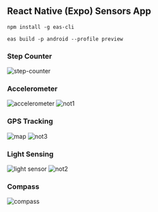 ## React Native (Expo) Sensors App 

`npm install -g eas-cli`

`eas build -p android --profile preview`
### Step Counter
![step-counter](https://github.com/Ishimwe-William/Bunsen-Sensors-App-with-apk/assets/131299617/2befd5ff-4134-43c0-bc33-9fe3dfc98902)

### Accelerometer
![accelerometer](https://github.com/Ishimwe-William/Bunsen-Sensors-App-with-apk/assets/131299617/23039784-002b-4f31-b42d-5130aebaa474)
![not1](https://github.com/Ishimwe-William/Bunsen-Sensors-App-with-apk/assets/131299617/75b05c42-7792-4576-9137-348de3aae55a)

### GPS Tracking
![map](https://github.com/Ishimwe-William/Bunsen-Sensors-App-with-apk/assets/131299617/4c898c35-6561-4b67-b0b1-9d963b17e4d5)
![not3](https://github.com/Ishimwe-William/Bunsen-Sensors-App-with-apk/assets/131299617/cdb11f56-65a3-4033-ba57-a5aa3e1e5386)

### Light Sensing
![light sensor](https://github.com/Ishimwe-William/Bunsen-Sensors-App-with-apk/assets/131299617/e51a323d-ad89-48d2-bdba-df936238ba0f)
![not2](https://github.com/Ishimwe-William/Bunsen-Sensors-App-with-apk/assets/131299617/bfd7dc37-5797-41f5-a469-143e752a0a8a)

### Compass
![compass](https://github.com/Ishimwe-William/Bunsen-Sensors-App-with-apk/assets/131299617/1a665ddb-50eb-44e8-9b3a-2671dc9a1ff0)

